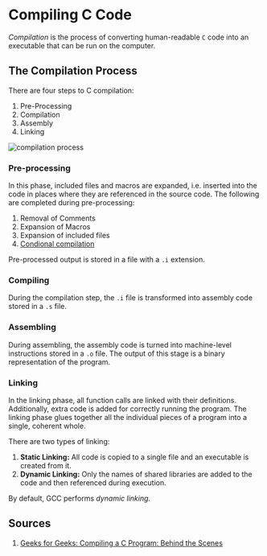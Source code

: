 # Compiling C Code
*Compilation* is the process of converting human-readable `C` code into an executable that can be run on the computer.

## The Compilation Process 
There are four steps to C compilation:

1. Pre-Processing
2. Compilation
3. Assembly
4. Linking

![compilation process](images/Compilation-Process-in-C.png)

### Pre-processing 
In this phase, included files and macros are expanded, i.e. inserted into the code in places where they are referenced in the source code. The following are completed during pre-processing:

1. Removal of Comments
2. Expansion of Macros
3. Expansion of included files
4. [Condional compilation](https://www.cs.auckland.ac.nz/references/unix/digital/AQTLTBTE/DOCU_078.HTM)

Pre-processed output is stored in a file with a `.i` extension. 

### Compiling
During the compilation step, the `.i` file is transformed into assembly code stored in a `.s` file. 

### Assembling
During assembling, the assembly code is turned into machine-level instructions stored in a `.o` file. The output of this stage is a binary representation of the program.

### Linking
In the linking phase, all function calls are linked with their definitions. Additionally, extra code is added for correctly running the program. The linking phase glues together all the individual pieces of a program into a single, coherent whole. 

There are two types of linking: 

1. **Static Linking:** All code is copied to a single file and an executable is created from it.
2. **Dynamic Linking:** Only the names of shared libraries are added to the code and then referenced during execution. 

By default, GCC performs *dynamic linking*. 

## Sources
1. [Geeks for Geeks: Compiling a C Program: Behind the Scenes](https://www.geeksforgeeks.org/compiling-a-c-program-behind-the-scenes/#)
